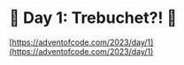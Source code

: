 # 🎄 Day 1: Trebuchet?! 🎄

[https://adventofcode.com/2023/day/1](https://adventofcode.com/2023/day/1)
